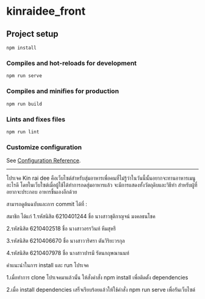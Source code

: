 # kinraidee_front

## Project setup
```
npm install
```

### Compiles and hot-reloads for development
```
npm run serve
```

### Compiles and minifies for production
```
npm run build
```

### Lints and fixes files
```
npm run lint
```

### Customize configuration
See [Configuration Reference](https://cli.vuejs.org/config/).

----------------------------------------
โปรเจค Kin rai dee คือเว็บไซต์สำหรับสุ่มอาหารเพื่อคนที่ไม่รู้ว่าในวันนี้นั้นอยากจะทานอาหารเมนูอะไรดี
โดยในเว็บใซต์เมื่อผู้ใช้ได้ทำการกดสุ่มอาหารแล้ว จะมีการแสดงทั้งวัตถุดิบและวิธีทำ สำหรับผู้ที่อยากจะประกอบ
อาหารขึ้นเองอีกด้วย

สามารถดูต้นฉบับและการ commit ได้ที่  : 


สมาชิก ได้แก่
1.รหัสนิสิต 6210401244 ชื่อ นางสาวชุติกาญจน์ มงคลธนโชค

2.รหัสนิสิต 6210402518 ชื่อ นางสาวอรรวินท์ หีมสุหรี

3.รหัสนิสิต 6210406670 ชื่อ นางสาววริศรา ตันวิริยะวรกุล

4.รหัสนิสิต 6210407978 ชื่อ นางสาวปารมี รัตนกฤษณานนท์

คำแนะนำในการ install และ run โปรเจค

1.เมื่อทำการ clone โปรเจคมาแล้วนั้น ให้สั่งคำสั่ง npm install เพื่อติดตั้ง dependencies

2.เมื่อ install dependencies เสร็จเรียบร้อยแล้วให้ใช้คำสั่ง npm run serve เพื่อรันเว็บไซต์
